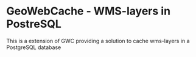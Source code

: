 # GeoWebCache - WMS-layers in PostreSQL

This is a extension of GWC providing a solution to cache wms-layers in a PostgreSQL database
